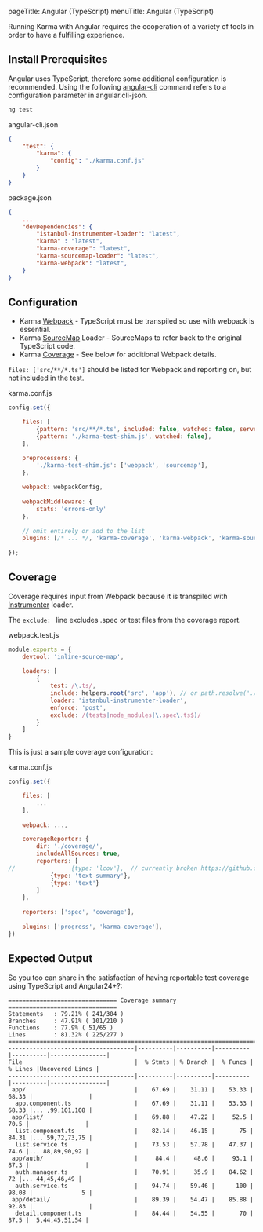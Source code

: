 pageTitle: Angular (TypeScript)
menuTitle: Angular (TypeScript)

Running Karma with Angular requires the cooperation of a variety of tools in order to have a 
fulfilling experience.

## Install Prerequisites
Angular uses TypeScript, therefore some additional configuration is recommended.
 Using the following [angular-cli] command refers to a configuration parameter in angular.cli-json.
```sh
ng test
```
angular-cli.json
```json
{
    "test": {
        "karma": {
            "config": "./karma.conf.js"
        }
    }
}
```
package.json
```json
{
    ...
    "devDependencies": {
        "istanbul-instrumenter-loader": "latest",
        "karma" : "latest",
        "karma-coverage": "latest",
        "karma-sourcemap-loader": "latest",
        "karma-webpack": "latest",
    }
}
```

## Configuration

* Karma [Webpack] - TypeScript must be transpiled so use with webpack is essential.
* Karma [SourceMap] Loader - SourceMaps to refer back to the original TypeScript code.
* Karma [Coverage] - See below for additional Webpack details.

```files: ['src/**/*.ts']``` should be listed for Webpack and reporting on, but not included in the test.

karma.conf.js
```js
config.set({

    files: [
        {pattern: 'src/**/*.ts', included: false, watched: false, served: false},
        {pattern: './karma-test-shim.js', watched: false},
    ],

    preprocessors: {
        './karma-test-shim.js': ['webpack', 'sourcemap'],
    },
    
    webpack: webpackConfig,
    
    webpackMiddleware: {
        stats: 'errors-only'
    },
    
    // omit entirely or add to the list
    plugins: [/* ... */, 'karma-coverage', 'karma-webpack', 'karma-sourcemap-loader']
    
});
```

## Coverage

Coverage requires input from Webpack because it is transpiled with [Instrumenter] loader.

The ```exclude: ``` line excludes .spec or test files from the coverage report.

webpack.test.js
```js
module.exports = {
    devtool: 'inline-source-map',
    
    loaders: [
        {
            test: /\.ts/,
            include: helpers.root('src', 'app'), // or path.resolve('./src/app')
            loader: 'istanbul-instrumenter-loader',
            enforce: 'post',
            exclude: /(tests|node_modules|\.spec\.ts$)/
        }
    ]
}
```
This is just a sample coverage configuration:

karma.conf.js
```js
config.set({

    files: [
        ...
    ],
    
    webpack: ...,

    coverageReporter: {
        dir: './coverage/',
        includeAllSources: true,
        reporters: [
//                {type: 'lcov'},  // currently broken https://github.com/karma-runner/karma-coverage/issues/157
            {type: 'text-summary'},
            {type: 'text'}
        ]
    },
    
    reporters: ['spec', 'coverage'],
    
    plugins: ['progress', 'karma-coverage'],  
})
```


## Expected Output

So you too can share in the satisfaction of having reportable test coverage using TypeScript and Angular24+?:

```
=============================== Coverage summary ===============================
Statements   : 79.21% ( 241/304 )
Branches     : 47.91% ( 101/210 )
Functions    : 77.9% ( 51/65 )
Lines        : 81.32% ( 225/277 )
================================================================================
------------------------------------|----------|----------|----------|----------|----------------|
File                                |  % Stmts | % Branch |  % Funcs |  % Lines |Uncovered Lines |
------------------------------------|----------|----------|----------|----------|----------------|
 app/                               |    67.69 |    31.11 |    53.33 |    68.33 |                |
  app.component.ts                  |    67.69 |    31.11 |    53.33 |    68.33 |... ,99,101,108 |
 app/list/                          |    69.88 |    47.22 |     52.5 |     70.5 |                |
  list.component.ts                 |    82.14 |    46.15 |       75 |    84.31 |... 59,72,73,75 |
  list.service.ts                   |    73.53 |    57.78 |    47.37 |     74.6 |... 88,89,90,92 |
 app/auth/                          |     84.4 |     48.6 |     93.1 |     87.3 |                |
  auth.manager.ts                   |    70.91 |     35.9 |    84.62 |       72 |... 44,45,46,49 |
  auth.service.ts                   |    94.74 |    59.46 |      100 |    98.08 |              5 |
 app/detail/                        |    89.39 |    54.47 |    85.88 |    92.83 |                |
  detail.component.ts               |    84.44 |    54.55 |       70 |     87.5 |  5,44,45,51,54 |

```


[Instrumenter]: https://github.com/webpack-contrib/istanbul-instrumenter-loader
[Coverage]: https://github.com/karma-runner/karma-coverage
[angular-cli]: https://github.com/angular/angular-cli
[SourceMap]: https://github.com/demerzel3/karma-sourcemap-loader
[Webpack]: https://github.com/webpack-contrib/karma-webpack